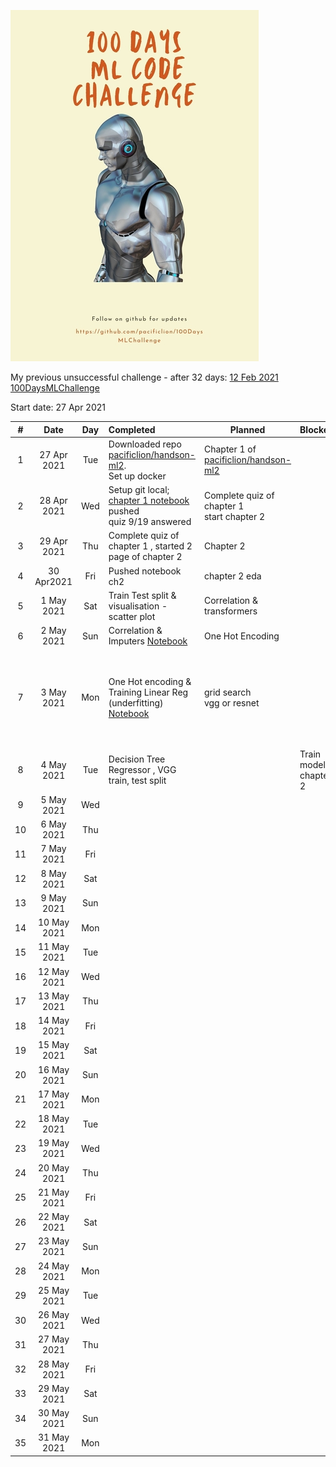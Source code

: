 ![100 Day ML Challenge](https://raw.githubusercontent.com/pacificlion/100DaysMLChallenge/main/challenge.jpg)

My previous unsuccessful challenge - after 32 days: [12 Feb 2021 100DaysMLChallenge](README-v1.md) 


Start date: 27 Apr 2021

| #        | Date  |  Day | Completed   | Planned   | Blocker   | Comment|
| :-------------: | :----------: | :-----------: | :----------- |----------- |----------- |----------- |
| 1|27 Apr 2021|Tue| Downloaded repo [pacificlion/handson-ml2](https://github.com/pacificlion/handson-ml2). <br/> Set up docker|Chapter 1 of [pacificlion/handson-ml2](https://github.com/pacificlion/handson-ml2)|<ReplaceME>|<ReplaceME>|
| 2|28 Apr 2021|Wed|Setup git local; [chapter 1 notebook](https://github.com/pacificlion/handson-ml2/blob/master/A01_the_machine_learning_landscape.ipynb) pushed<br/> quiz 9/19 answered|Complete quiz of chapter 1 <br/> start chapter 2|<ReplaceME>|<ReplaceME>|
| 3|29 Apr 2021|Thu|Complete quiz of chapter 1 , started 2 page of chapter 2|Chapter 2|<ReplaceME>|<ReplaceME>|
| 4|30 Apr2021|Fri|Pushed notebook ch2|chapter 2 eda|<ReplaceME>|<ReplaceME>|
| 5|1 May 2021|Sat|Train Test split & visualisation - scatter plot| Correlation & transformers|<ReplaceME>|<ReplaceME>|
| 6|2 May 2021|Sun| Correlation & Imputers [Notebook](https://github.com/pacificlion/handson-ml2/blob/master/A02_end_to_end_machine_learning_project.ipynb)|One Hot Encoding|<ReplaceME>|<ReplaceME>|
| 7|3 May 2021|Mon|One Hot encoding & Training Linear Reg (underfitting) [Notebook](https://github.com/pacificlion/handson-ml2/blob/master/A02_end_to_end_machine_learning_project.ipynb)|grid search <br/> vgg or resnet|<ReplaceME>|Had read the chapter 2 of first iteration earlier; was able to revise faster|
| 8|4 May 2021|Tue|Decision Tree Regressor , VGG train, test split||Train model, chapter 2 |not much progress code wise|
| 9|5 May 2021|Wed|<ReplaceME>|<ReplaceME>|<ReplaceME>|<ReplaceME>|
| 10|6 May 2021|Thu|<ReplaceME>|<ReplaceME>|<ReplaceME>|<ReplaceME>|
| 11|7 May 2021|Fri|<ReplaceME>|<ReplaceME>|<ReplaceME>|<ReplaceME>|
| 12|8 May 2021|Sat|<ReplaceME>|<ReplaceME>|<ReplaceME>|<ReplaceME>|
| 13|9 May 2021|Sun|<ReplaceME>|<ReplaceME>|<ReplaceME>|<ReplaceME>|
| 14|10 May 2021|Mon|<ReplaceME>|<ReplaceME>|<ReplaceME>|<ReplaceME>|
| 15|11 May 2021|Tue|<ReplaceME>|<ReplaceME>|<ReplaceME>|<ReplaceME>|
| 16|12 May 2021|Wed|<ReplaceME>|<ReplaceME>|<ReplaceME>|<ReplaceME>|
| 17|13 May 2021|Thu|<ReplaceME>|<ReplaceME>|<ReplaceME>|<ReplaceME>|
| 18|14 May 2021|Fri|<ReplaceME>|<ReplaceME>|<ReplaceME>|<ReplaceME>|
| 19|15 May 2021|Sat|<ReplaceME>|<ReplaceME>|<ReplaceME>|<ReplaceME>|
| 20|16 May 2021|Sun|<ReplaceME>|<ReplaceME>|<ReplaceME>|<ReplaceME>|
| 21|17 May 2021|Mon|<ReplaceME>|<ReplaceME>|<ReplaceME>|<ReplaceME>|
| 22|18 May 2021|Tue|<ReplaceME>|<ReplaceME>|<ReplaceME>|<ReplaceME>|
| 23|19 May 2021|Wed|<ReplaceME>|<ReplaceME>|<ReplaceME>|<ReplaceME>|
| 24|20 May 2021|Thu|<ReplaceME>|<ReplaceME>|<ReplaceME>|<ReplaceME>|
| 25|21 May 2021|Fri|<ReplaceME>|<ReplaceME>|<ReplaceME>|<ReplaceME>|
| 26|22 May 2021|Sat|<ReplaceME>|<ReplaceME>|<ReplaceME>|<ReplaceME>|
| 27|23 May 2021|Sun|<ReplaceME>|<ReplaceME>|<ReplaceME>|<ReplaceME>|
| 28|24 May 2021|Mon|<ReplaceME>|<ReplaceME>|<ReplaceME>|<ReplaceME>|
| 29|25 May 2021|Tue|<ReplaceME>|<ReplaceME>|<ReplaceME>|<ReplaceME>|
| 30|26 May 2021|Wed|<ReplaceME>|<ReplaceME>|<ReplaceME>|<ReplaceME>| 
| 31|27 May 2021|Thu|<ReplaceME>|<ReplaceME>|<ReplaceME>|<ReplaceME>|
| 32|28 May 2021|Fri|<ReplaceME>|<ReplaceME>|<ReplaceME>|<ReplaceME>|
| 33|29 May 2021|Sat|<ReplaceME>|<ReplaceME>|<ReplaceME>|<ReplaceME>|
| 34|30 May 2021|Sun|<ReplaceME>|<ReplaceME>|<ReplaceME>|<ReplaceME>|
| 35|31 May 2021|Mon|<ReplaceME>|<ReplaceME>|<ReplaceME>|<ReplaceME>|
